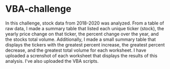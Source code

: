 # VBA-challenge
In this challenge, stock data from 2018-2020 was analyzed. From a table of raw data, I made a summary table that listed each unique ticker (stock), the yearly price change on that ticker, the percent change over the year, and the stocks total volume. Additionally, I made a small summary table that displays the tickers with the greatest percent increase, the greatest percent decrease, and the greatest total volume for each worksheet. I have uploaded a screnshot of each worksheet that displays the results of this analysis. I've also uploaded the VBA scripts.
